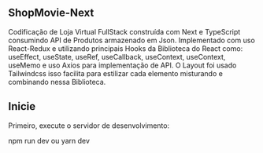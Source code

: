## ShopMovie-Next


Codificação de Loja Virtual FullStack construída com Next e TypeScript consumindo API de Produtos armazenado em Json. Implementado com uso React-Redux e utilizando
principais Hooks da Biblioteca do React como: useEffect, useState, useRef, useCallback, useContext, useContext, useMemo e uso Axios para implementação de API.
O Layout foi usado Tailwindcss isso facilita para estilizar cada elemento misturando e combinando nessa Biblioteca.

## Inicie

Primeiro, execute o servidor de desenvolvimento:

npm run dev
ou
yarn dev
